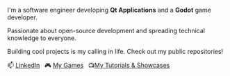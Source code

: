 I'm a software engineer developing **Qt Applications** and a **Godot** game developer.

Passionate about open-source development and spreading technical knowledge to everyone.

Building cool projects is my calling in life. Check out my public repositories!

📫 [LinkedIn](https://www.linkedin.com/in/johnhunter98) &ensp;🎮 [My Games](https://travh98.itch.io/) &ensp;📺[My Tutorials & Showcases](https://www.youtube.com/@travh98_/videos)

<!---
Travh98/Travh98 is a ✨ special ✨ repository because its `README.md` (this file) appears on your GitHub profile.
You can click the Preview link to take a look at your changes.
--->
